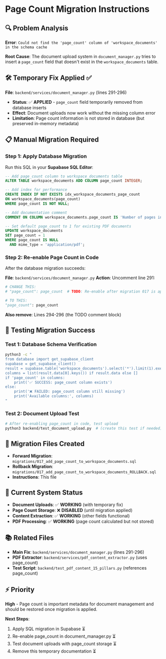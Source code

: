 # Page Count Migration Instructions

## 🔍 Problem Analysis
**Error**: `Could not find the 'page_count' column of 'workspace_documents' in the schema cache`

**Root Cause**: The document upload system in `document_manager.py` tries to insert a `page_count` field that doesn't exist in the `workspace_documents` table.

## 🛠️ Temporary Fix Applied ✅
**File**: `backend/services/document_manager.py` (lines 291-296)
- **Status**: ✅ **APPLIED** - `page_count` field temporarily removed from database inserts
- **Effect**: Document uploads now work without the missing column error
- **Limitation**: Page count information is not stored in database (but preserved in-memory metadata)

## 📋 Manual Migration Required

### Step 1: Apply Database Migration
Run this SQL in your **Supabase SQL Editor**:

```sql
-- Add page_count column to workspace_documents table
ALTER TABLE workspace_documents ADD COLUMN page_count INTEGER;

-- Add index for performance
CREATE INDEX IF NOT EXISTS idx_workspace_documents_page_count 
ON workspace_documents(page_count) 
WHERE page_count IS NOT NULL;

-- Add documentation comment
COMMENT ON COLUMN workspace_documents.page_count IS 'Number of pages in document (for PDFs and other paginated documents)';

-- Set default page_count to 1 for existing PDF documents
UPDATE workspace_documents 
SET page_count = 1 
WHERE page_count IS NULL 
  AND mime_type = 'application/pdf';
```

### Step 2: Re-enable Page Count in Code
After the database migration succeeds:

**File**: `backend/services/document_manager.py`
**Action**: Uncomment line 291:

```python
# CHANGE THIS:
# "page_count": page_count  # TODO: Re-enable after migration 017 is applied

# TO THIS:
"page_count": page_count
```

**Also remove**: Lines 294-296 (the TODO comment block)

## 🧪 Testing Migration Success

### Test 1: Database Schema Verification
```bash
python3 -c "
from database import get_supabase_client
supabase = get_supabase_client()
result = supabase.table('workspace_documents').select('*').limit(1).execute()
columns = list(result.data[0].keys()) if result.data else []
if 'page_count' in columns:
    print('✅ SUCCESS: page_count column exists')
else:
    print('❌ FAILED: page_count column still missing')
    print('Available columns:', columns)
"
```

### Test 2: Document Upload Test
```bash
# After re-enabling page_count in code, test upload
python3 backend/test_document_upload.py  # (create this test if needed)
```

## 📁 Migration Files Created
- **Forward Migration**: `migrations/017_add_page_count_to_workspace_documents.sql`
- **Rollback Migration**: `migrations/017_add_page_count_to_workspace_documents_ROLLBACK.sql`
- **Instructions**: This file

## 🚨 Current System Status
- **Document Uploads**: ✅ **WORKING** (with temporary fix)
- **Page Count Storage**: ❌ **DISABLED** (until migration applied)
- **Content Extraction**: ✅ **WORKING** (other fields functional)
- **PDF Processing**: ✅ **WORKING** (page count calculated but not stored)

## 📚 Related Files
- **Main Fix**: `backend/services/document_manager.py` (lines 291-296)
- **PDF Extractor**: `backend/services/pdf_content_extractor.py` (uses page_count)
- **Test Script**: `backend/test_pdf_content_15_pillars.py` (references page_count)

## ⚡ Priority
**High** - Page count is important metadata for document management and should be restored once migration is applied.

**Next Steps**:
1. Apply SQL migration in Supabase ⏳
2. Re-enable page_count in document_manager.py ⏳ 
3. Test document uploads with page_count storage ⏳
4. Remove this temporary documentation ⏳